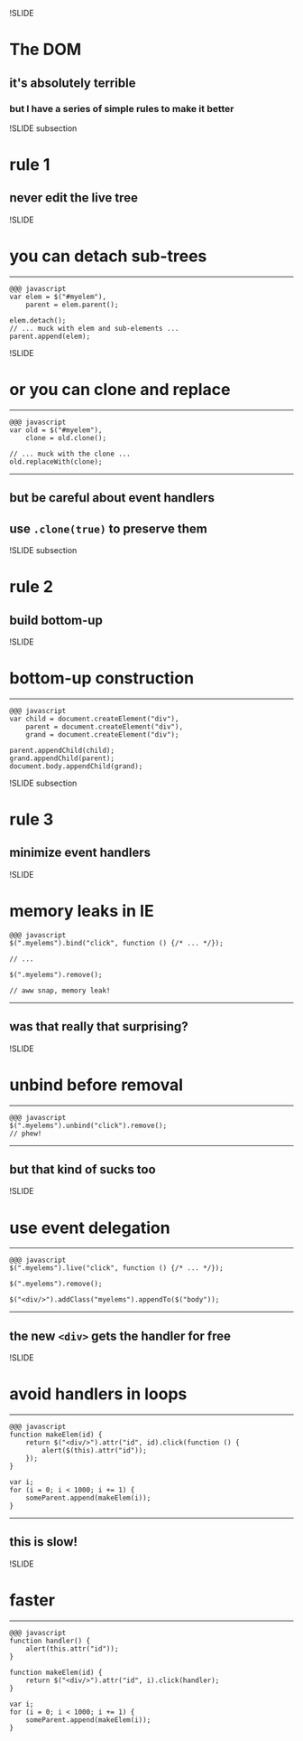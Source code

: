 !SLIDE

# The DOM

## it's absolutely terrible

### but I have a series of simple rules to make it better

!SLIDE subsection

# rule 1

## never edit the live tree

!SLIDE

# you can detach sub-trees
---
	@@@ javascript
	var elem = $("#myelem"),
		parent = elem.parent();
	
	elem.detach();
	// ... muck with elem and sub-elements ...
	parent.append(elem);

!SLIDE

# or you can clone and replace
---
	@@@ javascript
	var old = $("#myelem"),
		clone = old.clone();
	
	// ... muck with the clone ...
	old.replaceWith(clone);
---

## but be careful about event handlers
## use `.clone(true)` to preserve them

!SLIDE subsection

# rule 2

## build bottom-up

!SLIDE

# bottom-up construction
---
	@@@ javascript
	var child = document.createElement("div"),
		parent = document.createElement("div"),
		grand = document.createElement("div");
	
	parent.appendChild(child);
	grand.appendChild(parent);
	document.body.appendChild(grand);

!SLIDE subsection

# rule 3

## minimize event handlers

!SLIDE
# memory leaks in IE
	@@@ javascript
	$(".myelems").bind("click", function () {/* ... */});
	
	// ...
	
	$(".myelems").remove();
	
	// aww snap, memory leak!
---
## was that really that surprising?

!SLIDE
# unbind before removal
---
	@@@ javascript
	$(".myelems").unbind("click").remove();
	// phew!
---
## but that kind of sucks too

!SLIDE
# use event delegation
---
	@@@ javascript
	$(".myelems").live("click", function () {/* ... */});
	
	$(".myelems").remove();
	
	$("<div/>").addClass("myelems").appendTo($("body"));
---
## the new `<div>` gets the handler for free

!SLIDE
# avoid handlers in loops
---
	@@@ javascript
	function makeElem(id) {
		return $("<div/>").attr("id", id).click(function () {
			alert($(this).attr("id"));
		});
	}
	
	var i;
	for (i = 0; i < 1000; i += 1) {
		someParent.append(makeElem(i));
	}
---
## this is slow!

!SLIDE
# faster
---
	@@@ javascript
	function handler() {
		alert(this.attr("id"));
	}
	
	function makeElem(id) {
		return $("<div/>").attr("id", i).click(handler);
	}
	
	var i;
	for (i = 0; i < 1000; i += 1) {
		someParent.append(makeElem(i));
	}
